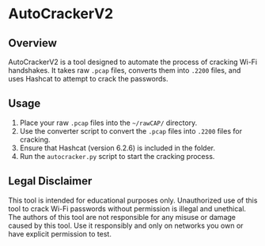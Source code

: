 # AutoCrackerV2

## Overview

AutoCrackerV2 is a tool designed to automate the process of cracking Wi-Fi handshakes. It takes raw `.pcap` files, converts them into `.2200` files, and uses Hashcat to attempt to crack the passwords.

## Usage

1. Place your raw `.pcap` files into the `~/rawCAP/` directory.
2. Use the converter script to convert the `.pcap` files into `.2200` files for cracking.
3. Ensure that Hashcat (version 6.2.6) is included in the folder.
4. Run the `autocracker.py` script to start the cracking process.

## Legal Disclaimer

This tool is intended for educational purposes only. Unauthorized use of this tool to crack Wi-Fi passwords without permission is illegal and unethical. The authors of this tool are not responsible for any misuse or damage caused by this tool. Use it responsibly and only on networks you own or have explicit permission to test.
